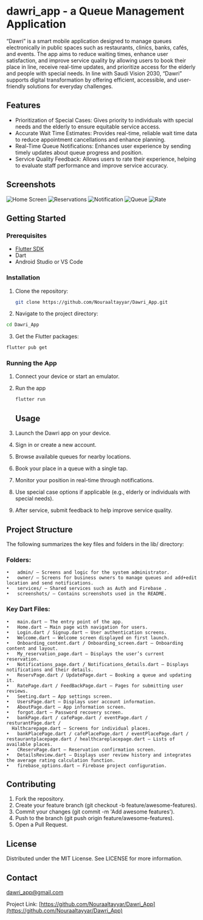 # dawri_app - a Queue Management Application

“Dawri” is a smart mobile application designed to manage queues electronically in public spaces such as restaurants, clinics, banks, cafés, and events. The app aims to reduce waiting times, enhance user satisfaction, and improve service quality by allowing users to book their place in line, receive real-time updates, and prioritize access for the elderly and people with special needs. In line with Saudi Vision 2030, “Dawri” supports digital transformation by offering efficient, accessible, and user-friendly solutions for everyday challenges.

## Features
- Prioritization of Special Cases: Gives priority to individuals with special needs and the elderly to ensure equitable service access.
- Accurate Wait Time Estimates: Provides real-time, reliable wait time data to reduce appointment cancellations and enhance planning.
- Real-Time Queue Notifications: Enhances user experience by sending timely updates about queue progress and position.
- Service Quality Feedback: Allows users to rate their experience, helping to evaluate staff performance and improve service accuracy.


## Screenshots
![Home Screen](lib/screenshots/Screenshot_Home.png)
![Reservations](screenshots/Screenshot_Reservations.png)
![Notification](screenshots/Screenshot_Notification.png)
![Queue](screenshots/Screenshot_queue.png)
![Rate](screenshots/Screenshot_Rate.png)

## Getting Started

### Prerequisites
- [Flutter SDK](https://flutter.dev/docs/get-started/install)
- Dart
- Android Studio or VS Code

### Installation

1. Clone the repository:
   ```sh
   git clone https://github.com/Nouraaltayyar/Dawri_App.git

2.	Navigate to the project directory:

```sh
cd Dawri_App
```
3.	Get the Flutter packages:

```sh
flutter pub get
```
### Running the App
1. Connect your device or start an emulator.
2. Run the app
   ```sh
   flutter run
   ```

   ## Usage

1. Launch the Dawri app on your device.
2. Sign in or create a new account.
3. Browse available queues for nearby locations.
4. Book your place in a queue with a single tap.
5. Monitor your position in real-time through notifications.
6. Use special case options if applicable (e.g., elderly or individuals with special needs).
7. After service, submit feedback to help improve service quality.

  ## Project Structure

The following summarizes the key files and folders in the lib/ directory:

### Folders:
	•	admin/ – Screens and logic for the system administrator.
	•	owner/ – Screens for business owners to manage queues and add+edit location and send notifications.
	•	services/ – Shared services such as Auth and Firebase .
	•	screenshots/ – Contains screenshots used in the README.

### Key Dart Files:
	•	main.dart – The entry point of the app.
	•	Home.dart – Main page with navigation for users.
	•	Login.dart / Signup.dart – User authentication screens.
	•	Welcome.dart – Welcome screen displayed on first launch.
	•	Onboarding_content.dart / Onboarding_screen.dart – Onboarding content and layout.
	•	My_reservation_page.dart – Displays the user’s current reservation.
	•	Notifications_page.dart / Notifications_details.dart – Displays notifications and their details.
	•	ReservPage.dart / UpdatePage.dart – Booking a queue and updating it.
	•	RatePage.dart / FeedBackPage.dart – Pages for submitting user reviews.
	•	Seeting.dart – App settings screen.
	•	UsersPage.dart – Displays user account information.
	•	AboutPage.dart – App information screen.
	•	forgot.dart – Password recovery screen.
	•	bankPage.dart / cafePage.dart / eventPage.dart / resturantPage.dart / 
      Halthcarepage.dart – Screens for individual places.
	•	bankPlacePage.dart / cafePlacePage.dart / eventPlacePage.dart / restaurantplacepage.dart / healthcareplacepage.dart – Lists of available places.
	•	CReservPage.dart – Reservation confirmation screen.
	•	DetailsReview.dart – Displays user review history and integrates the average rating calculation function.
	•	firebase_options.dart – Firebase project configuration.

## Contributing
1. Fork the repository.
2. Create your feature branch (git checkout -b feature/awesome-features).
3. Commit your changes (git commit -m 'Add awesome features').
4. Push to the branch (git push origin feature/awesome-features).
5. Open a Pull Request.

## License
Distributed under the MIT License. See LICENSE for more information.

## Contact
[dawri_app@gmail.com](mailto:dawri_app@gmail.com)

Project Link: [https://github.com/Nouraaltayyar/Dawri_App](https://github.com/Nouraaltayyar/Dawri_App)
